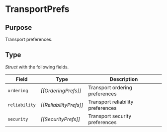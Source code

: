 # TransportPrefs

## Purpose

Transport preferences.

## Type

*Struct* with the following fields.

| Field         | Type                   | Description                       |
|---------------|------------------------|-----------------------------------|
| `ordering`    | *[[OrderingPrefs]]*    | Transport ordering preferences    |
| `reliability` | *[[ReliabilityPrefs]]* | Transport reliability preferences |
| `security`    | *[[SecurityPrefs]]*    | Transport security preferences    |
